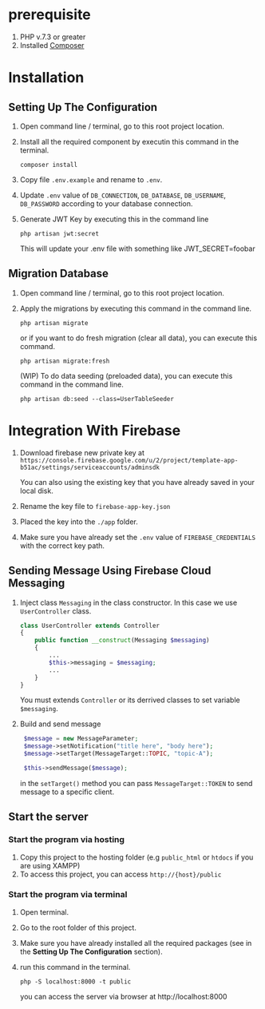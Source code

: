 # prerequisite

1. PHP v.7.3 or greater
2. Installed [Composer](https://getcomposer.org/download/)

# Installation

## Setting Up The Configuration

1. Open command line / terminal, go to this root project location.
2. Install all the required component by executin this command in the terminal.
    ```shell
    composer install
    ```
3. Copy file `.env.example` and rename to `.env`.
4. Update `.env` value of `DB_CONNECTION`, `DB_DATABASE`, `DB_USERNAME`, `DB_PASSWORD` according to your database connection.

5. Generate JWT Key by executing this in the command line
    ```shell
    php artisan jwt:secret
    ```
    This will update your .env file with something like JWT_SECRET=foobar

## Migration Database

1. Open command line / terminal, go to this root project location.
2. Apply the migrations by executing this command in the command line.

    ```shell
    php artisan migrate
    ```

    or if you want to do fresh migration (clear all data), you can execute this command.

    ```shell
    php artisan migrate:fresh
    ```

    (WIP) To do data seeding (preloaded data), you can execute this command in the command line.

    ```shell
    php artisan db:seed --class=UserTableSeeder
    ```

# Integration With Firebase

1. Download firebase new private key at
   `https://console.firebase.google.com/u/2/project/template-app-b51ac/settings/serviceaccounts/adminsdk`

    You can also using the existing key that you have already saved in your local disk.

2. Rename the key file to `firebase-app-key.json`
3. Placed the key into the `./app` folder.
4. Make sure you have already set the `.env` value of `FIREBASE_CREDENTIALS` with the correct key path.

## Sending Message Using Firebase Cloud Messaging

1. Inject class `Messaging` in the class constructor. In this case we use `UserController` class.

    ```php
    class UserController extends Controller
    {
        public function __construct(Messaging $messaging)
        {
            ...
            $this->messaging = $messaging;
            ...
        }
    }
    ```

    You must extends `Controller` or its derrived classes to set variable `$messaging`.

2. Build and send message

    ```php
     $message = new MessageParameter;
     $message->setNotification("title here", "body here");
     $message->setTarget(MessageTarget::TOPIC, "topic-A");

     $this->sendMessage($message);
    ```

    in the `setTarget()` method you can pass `MessageTarget::TOKEN` to send message to a specific client.

## Start the server

### Start the program via hosting

1. Copy this project to the hosting folder (e.g `public_html` or `htdocs` if you are using XAMPP)
2. To access this project, you can access `http://{host}/public`

### Start the program via terminal

1. Open terminal.
2. Go to the root folder of this project.
3. Make sure you have already installed all the required packages (see in the <b>Setting Up The Configuration</b> section).
4. run this command in the terminal.

    ```shell
    php -S localhost:8000 -t public
    ```

    you can access the server via browser at http://localhost:8000

